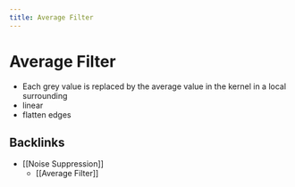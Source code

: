 ```yaml
---
title: Average Filter
---
```


# Average Filter
- Each grey value is replaced by the average value in the kernel in a local surrounding
- linear
- flatten edges
## Backlinks
* [[Noise Suppression]]
	* [[Average Filter]]


